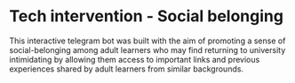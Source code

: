 # Tech intervention - Social belonging 
This interactive telegram bot was built with the aim of promoting a sense of social-belonging among adult learners who may find returning to university intimidating by allowing them access to important links and previous experiences shared by adult learners from similar backgrounds.
